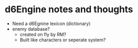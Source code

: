 # d6Engine notes and thoughts

- Need a d6Egnine lexicon (dictionary)
- enemy database?
  - created on fly by RM?
  - Built like characters or seperate system?

